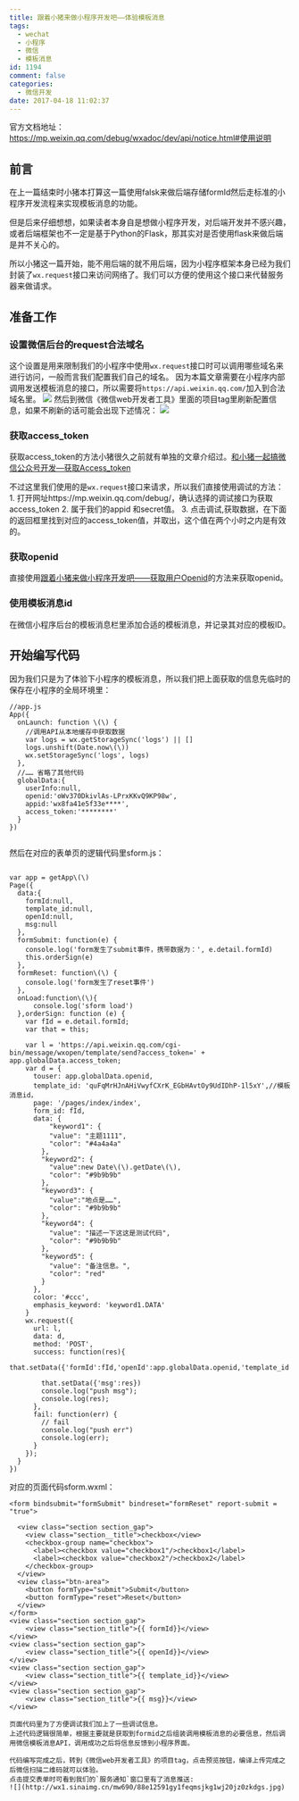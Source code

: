 ```yaml
---
title: 跟着小猪来做小程序开发吧——体验模板消息
tags:
  - wechat
  - 小程序
  - 微信
  - 模板消息
id: 1194
comment: false
categories:
  - 微信开发
date: 2017-04-18 11:02:37
---
```


官方文档地址：
https://mp.weixin.qq.com/debug/wxadoc/dev/api/notice.html#使用说明

## 前言

在上一篇结束时小猪本打算这一篇使用falsk来做后端存储formId然后走标准的小程序开发流程来实现模板消息的功能。

但是后来仔细想想，如果读者本身自是想做小程序开发，对后端开发并不感兴趣，或者后端框架也不一定是基于Python的Flask，那其实对是否使用flask来做后端是并不关心的。

所以小猪这一篇开始，能不用后端的就不用后端，因为小程序框架本身已经为我们封装了`wx.request`接口来访问网络了。我们可以方便的使用这个接口来代替服务器来做请求。

## 准备工作

### 设置微信后台的request合法域名

这个设置是用来限制我们的小程序中使用`wx.request`接口时可以调用哪些域名来进行访问，一般而言我们配置我们自己的域名。
因为本篇文章需要在小程序内部调用发送模板消息的接口，所以需要将`https://api.weixin.qq.com/`加入到合法域名里。
![](http://wx3.sinaimg.cn/mw690/88e12591gy1feqmskfbsyj21cg0kewgy.jpg)
然后到微信《微信web开发者工具》里面的项目tag里刷新配置信息，如果不刷新的话可能会出现下述情况：
![](http://wx2.sinaimg.cn/mw690/88e12591gy1feqmsl78mwj216k0bktcn.jpg)

### 获取access_token

获取access_token的方法小猪很久之前就有单独的文章介绍过。[和小猪一起搞微信公众号开发—获取Access_token](http://www.smallerpig.com/366.html)

不过这里我们使用的是`wx.request`接口来请求，所以我们直接使用调试的方法：
1\. 打开网址https://mp.weixin.qq.com/debug/，确认选择的调试接口为获取access_token
2\. 属于我们的appid 和secret值。
3\. 点击调试,获取数据，在下面的返回框里找到对应的access_token值，并取出，这个值在两个小时之内是有效的。

### 获取openid

直接使用[跟着小猪来做小程序开发吧——获取用户Openid](http://www.smallerpig.com/1184.html)的方法来获取openid。

### 使用模板消息id

在微信小程序后台的模板消息栏里添加合适的模板消息，并记录其对应的模板ID。

## 开始编写代码

因为我们只是为了体验下小程序的模板消息，所以我们把上面获取的信息先临时的保存在小程序的全局环境里：
```
//app.js
App({
  onLaunch: function \(\) {
    //调用API从本地缓存中获取数据
    var logs = wx.getStorageSync('logs') || []
    logs.unshift(Date.now\(\))
    wx.setStorageSync('logs', logs)
  },
  //…… 省略了其他代码
  globalData:{
    userInfo:null,
    openid:'oWv370DkivlAs-LPrxKKvQ9KP98w',
    appid:'wx8fa41e5f33e****',
    access_token:'********'
  }
})


```

然后在对应的表单页的逻辑代码里sform.js：

```  

var app = getApp\(\)
Page({
  data:{
    formId:null,
    template_id:null,
    openId:null,
    msg:null
  },
  formSubmit: function(e) {
    console.log('form发生了submit事件，携带数据为：', e.detail.formId)
    this.orderSign(e)
  },
  formReset: function\(\) {
    console.log('form发生了reset事件')
  },
  onLoad:function\(\){
      console.log('sform load')
  },orderSign: function (e) {
    var fId = e.detail.formId;
    var that = this;

    var l = 'https://api.weixin.qq.com/cgi-bin/message/wxopen/template/send?access_token=' + app.globalData.access_token;
    var d = {
      touser: app.globalData.openid,
      template_id: 'quFqMrHJnAHiVwyfCXrK_EGbHAvtOy9UdIDhP-1l5xY',//模板消息id，
      page: '/pages/index/index',
      form_id: fId,
      data: {
          "keyword1": {
          "value": "主题1111",
          "color": "#4a4a4a"
        },
        "keyword2": {
          "value":new Date\(\).getDate\(\),
          "color": "#9b9b9b"
        },
        "keyword3": {
          "value":"地点是……",
          "color": "#9b9b9b"
        },
        "keyword4": {
          "value": "描述一下这这是测试代码",
          "color": "#9b9b9b"
        },
        "keyword5": {
          "value": "备注信息。",
          "color": "red"
        }
      },
      color: '#ccc',
      emphasis_keyword: 'keyword1.DATA'
    }
    wx.request({
      url: l,
      data: d,
      method: 'POST',
      success: function(res){
        that.setData({'formId':fId,'openId':app.globalData.openid,'template_id':d.template_id})

        that.setData({'msg':res})
        console.log("push msg");
        console.log(res);
      },
      fail: function(err) {
        // fail
        console.log("push err")
        console.log(err);
      }
    });
  }
})

```
对应的页面代码sform.wxml：
```  
<form bindsubmit="formSubmit" bindreset="formReset" report-submit = "true">

  <view class="section section_gap">
    <view class="section__title">checkbox</view>
    <checkbox-group name="checkbox">
      <label><checkbox value="checkbox1"/>checkbox1</label>
      <label><checkbox value="checkbox2"/>checkbox2</label>
    </checkbox-group>
  </view>
  <view class="btn-area">
    <button formType="submit">Submit</button>
    <button formType="reset">Reset</button>
  </view>
</form>
<view class="section section_gap">
    <view class="section_title">{{ formId}}</view>
</view>
<view class="section section_gap">
    <view class="section_title">{{ openId}}</view>
</view>
<view class="section section_gap">
    <view class="section_title">{{ template_id}}</view>
</view>
<view class="section section_gap">
    <view class="section_title">{{ msg}}</view>
</view>

页面代码里为了方便调试我们加上了一些调试信息。
上述代码逻辑很简单，根据主要就是获取到formid之后组装调用模板消息的必要信息，然后调用微信模板消息API，调用成功之后将信息反馈到小程序界面。

代码编写完成之后，转到《微信web开发者工具》的项目tag，点击预览按钮，编译上传完成之后微信扫描二维码就可以体验。
点击提交表单时可看到我们的`服务通知`窗口里有了消息推送:
![](http://wx1.sinaimg.cn/mw690/88e12591gy1feqmsjkg1wj20jz0zkdgs.jpg)